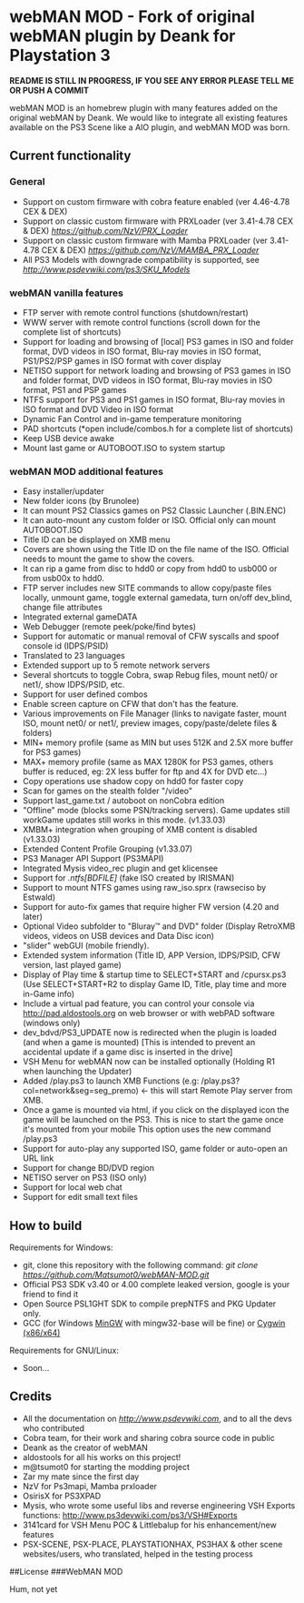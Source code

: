 # webMAN MOD - Fork of original webMAN plugin by Deank for Playstation 3

__README IS STILL IN PROGRESS, IF YOU SEE ANY ERROR PLEASE TELL ME OR PUSH A COMMIT__

webMAN MOD is an homebrew plugin with many features added on the original webMAN by Deank.
We would like to integrate all existing features available on the PS3 Scene like a AIO plugin, and webMAN MOD was born.

## Current functionality
### General
- Support on custom firmware with cobra feature enabled (ver 4.46-4.78 CEX & DEX)
- Support on classic custom firmware with PRXLoader (ver 3.41-4.78 CEX & DEX) *https://github.com/NzV/PRX_Loader*
- Support on classic custom firmware with Mamba PRXLoader (ver 3.41-4.78 CEX & DEX) *https://github.com/NzV/MAMBA_PRX_Loader*
- All PS3 Models with downgrade compatibility is supported, see *http://www.psdevwiki.com/ps3/SKU_Models*

### webMAN vanilla features
- FTP server with remote control functions (shutdown/restart)
- WWW server with remote control functions (scroll down for the complete list of shortcuts)
- Support for loading and browsing of [local] PS3 games in ISO and folder format, DVD videos in ISO format, Blu-ray movies in ISO format, PS1/PS2/PSP games in ISO format with cover display
- NETISO support for network loading and browsing of PS3 games in ISO and folder format, DVD videos in ISO format, Blu-ray movies in ISO format, PS1 and PSP games
- NTFS support for PS3 and PS1 games in ISO format, Blu-ray movies in ISO format and DVD Video in ISO format
- Dynamic Fan Control and in-game temperature monitoring
- PAD shortcuts (*open include/combos.h for a complete list of shortcuts)
- Keep USB device awake
- Mount last game or AUTOBOOT.ISO to system startup

### webMAN MOD additional features
- Easy installer/updater
- New folder icons (by Brunolee)
- It can mount PS2 Classics games on PS2 Classic Launcher (.BIN.ENC)
- It can auto-mount any custom folder or ISO. Official only can mount AUTOBOOT.ISO
- Title ID can be displayed on XMB menu
- Covers are shown using the Title ID on the file name of the ISO. Official needs to mount the game to show the covers.
- It can rip a game from disc to hdd0 or copy from hdd0 to usb000 or from usb00x to hdd0.
- FTP server includes new SITE commands to allow copy/paste files locally, unmount game, toggle external gamedata, turn on/off dev_blind, change file attributes
- Integrated external gameDATA
- Web Debugger (remote peek/poke/find bytes)
- Support for automatic or manual removal of CFW syscalls and spoof console id (IDPS/PSID)
- Translated to 23 languages
- Extended support up to 5 remote network servers
- Several shortcuts to toggle Cobra, swap Rebug files, mount net0/ or net1/, show IDPS/PSID, etc.
- Support for user defined combos
- Enable screen capture on CFW that don't has the feature.
- Various improvements on File Manager (links to navigate faster, mount ISO, mount net0/ or net1/, preview images, copy/paste/delete files & folders)
- MIN+ memory profile (same as MIN but uses 512K and 2.5X more buffer for PS3 games)
- MAX+ memory profile (same as MAX 1280K for PS3 games, others buffer is reduced, eg: 2X less buffer for ftp and 4X for DVD etc...)
- Copy operations use shadow copy on hdd0 for faster copy
- Scan for games on the stealth folder "/video"
- Support last_game.txt / autoboot on nonCobra edition
- "Offline" mode (blocks some PSN/tracking servers). Game updates still workGame updates still works in this mode. (v1.33.03)
- XMBM+ integration when grouping of XMB content is disabled (v1.33.03)
- Extended Content Profile Grouping (v1.33.07)
- PS3 Manager API Support (PS3MAPI)
- Integrated Mysis video_rec plugin and get klicensee
- Support for *.ntfs[BDFILE]* (fake ISO created by IRISMAN)
- Support to mount NTFS games using raw_iso.sprx (rawseciso by Estwald)
- Support for auto-fix games that require higher FW version (4.20 and later)
- Optional Video subfolder to "Bluray™ and DVD" folder (Display RetroXMB videos, videos on USB devices and Data Disc icon)
- "slider" webGUI (mobile friendly).
- Extended system information (Title ID, APP Version, IDPS/PSID, CFW version, last played game)
- Display of Play time & startup time to SELECT+START and /cpursx.ps3 (Use SELECT+START+R2 to display Game ID, Title, play time and more in-Game info)
- Include a virtual pad feature, you can control your console via http://pad.aldostools.org on web browser or with webPAD software (windows only)
- dev_bdvd/PS3_UPDATE now is redirected when the plugin is loaded (and when a game is mounted) [This is intended to prevent an accidental update if a game disc is inserted in the drive]
- VSH Menu for webMAN now can be installed optionally (Holding R1 when launching the Updater)
- Added /play.ps3 to launch XMB Functions (e.g: /play.ps3?col=network&seg=seg_premo) <- this will start Remote Play server from XMB.
- Once a game is mounted via html, if you click on the displayed icon the game will be launched on the PS3. This is nice to start the game once it's mounted from your mobile This option uses the new command /play.ps3
- Support for auto-play any supported ISO, game folder or auto-open an URL link
- Support for change BD/DVD region
- NETISO server on PS3 (ISO only)
- Support for local web chat
- Support for edit small text files

## How to build
Requirements for Windows:
- git, clone this repository with the following command: *git clone https://github.com/Matsumot0/webMAN-MOD.git*
- Official PS3 SDK v3.40 or 4.00 complete leaked version, google is your friend to find it
- Open Source PSL1GHT SDK to compile prepNTFS and PKG Updater only.
- GCC (for Windows [MinGW](http://sourceforge.net/projects/mingw) with mingw32-base will be fine) or [Cygwin (x86/x64)](https://cygwin.com/install.html)

Requirements for GNU/Linux:
- Soon...

## Credits
- All the documentation on *http://www.psdevwiki.com*, and to all the devs who contributed
- Cobra team, for their work and sharing cobra source code in public
- Deank as the creator of webMAN
- aldostools for all his works on this project!
- m@tsumot0 for starting the modding project
- Zar my mate since the first day
- NzV for Ps3mapi, Mamba prxloader
- OsirisX for PS3XPAD
- Mysis, who wrote some useful libs and reverse engineering VSH Exports functions: http://www.ps3devwiki.com/ps3/VSH#Exports
- 3141card for VSH Menu POC & Littlebalup for his enhancement/new features
- PSX-SCENE, PSX-PLACE, PLAYSTATIONHAX, PS3HAX & other scene websites/users, who translated, helped in the testing process


##License
###WebMAN MOD

Hum, not yet